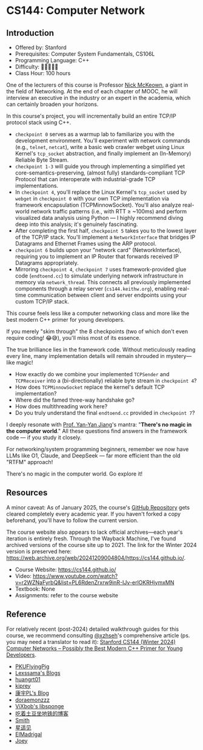 # CS144: Computer Network

## Introduction

- Offered by: Stanford
- Prerequisites: Computer System Fundamentals, CS106L
- Programming Language: C++
- Difficulty: 🌟🌟🌟🌟🌟
- Class Hour: 100 hours

One of the lecturers of this course is Professor [Nick McKeown](http://yuba.stanford.edu/~nickm/index.html), a giant in the field of Networking. At the end of each chapter of MOOC, he will interview an executive in the industry or an expert in the academia, which can certainly broaden your horizons.

In this course's project, you will incrementally build an entire TCP/IP protocol stack using C++.

- `checkpoint 0` serves as a warmup lab to familiarize you with the development environment. You'll experiment with network commands (e.g., `telnet`, `netcat`), write a basic web crawler webget using Linux Kernel's `tcp_socket` abstraction, and finally implement an (In-Memory) Reliable Byte Stream.
- `checkpoint 1-3` will guide you through implementing a simplified yet core-semantics-preserving, (almost fully) standards-compliant TCP Protocol that can interoperate with industrial-grade TCP implementations.
- In `checkpoint 4`, you'll replace the Linux Kernel's `tcp_socket` used by `webget` in `checkpoint 0` with your own TCP implementation via framework encapsulation (TCPMinnowSocket). You'll also analyze real-world network traffic patterns (i.e., with RTT ≥ ~100ms) and perform visualized data analysis using Python — I highly recommend diving deep into this analysis; it's genuinely fascinating.
- After completing the first half, `checkpoint 5` takes you to the lowest layer of the TCP/IP stack. You'll implement a `NetworkInterface` that bridges IP Datagrams and Ethernet Frames using the ARP protocol.
- `checkpoint 6` builds upon your "network card" (NetworkInterface), requiring you to implement an IP Router that forwards received IP Datagrams appropriately.
- Mirroring `checkpoint 4`, `checkpoint 7` uses framework-provided glue code (`endtoend.cc`) to simulate underlying network infrastructure in memory via `network_thread`. This connects all previously implemented components through a relay server (`cs144.keithw.org`), enabling real-time communication between client and server endpoints using your custom TCP/IP stack.

This course feels less like a computer networking class and more like the best modern C++ primer for young developers.

If you merely "skim through" the 8 checkpoints (two of which don't even require coding! 😂😅), you'll miss most of its essence.

The true brilliance lies in the framework code. Without meticulously reading every line, many implementation details will remain shrouded in mystery—like magic!

- How exactly do we combine your implemented `TCPSender` and `TCPReceiver` into a (bi-directionally) reliable byte stream in `checkpoint 4`?
- How does `TCPMinnowSocket` replace the kernel's default TCP implementation?
- Where did the famed three-way handshake go?
- How does multithreading work here?
- Do you truly understand the final `endtoend.cc` provided in `checkpoint 7`?

I deeply resonate with [Prof. Yan-Yan Jiang](https://github.com/jiangyy)'s mantra: "**There's no magic in the computer world**." All these questions find answers in the framework code — if you study it closely.

For networking/system programming beginners, remember we now have LLMs like O1, Claude, and DeepSeek — far more efficient than the old "RTFM" approach!

There's no magic in the computer world. Go explore it!

## Resources

A minor caveat: As of January 2025, the course's [GitHub Repository](https://github.com/CS144/minnow) gets cleared completely every academic year. If you haven't forked a copy beforehand, you'll have to follow the current version.

The course website also appears to lack official archives—each year's iteration is entirely fresh. Through the Wayback Machine, I've found archived versions of the course site up to 2021. The link for the Winter 2024 version is preserved here:
<https://web.archive.org/web/20241209004804/https://cs144.github.io/>.

- Course Website: <https://cs144.github.io/>
- Video: <https://www.youtube.com/watch?v=r2WZNaFyrbQ&list=PL6RdenZrxrw9inR-IJv-erlOKRHjymxMN>
- Textbook: None
- Assignments: refer to the course website

## Reference

For relatively recent (post-2024) detailed walkthrough guides for this course, we recommend consulting [@xzhseh](https://github.com/xzhseh)'s comprehensive article (ps. you may need a translator to read it):
[Stanford CS144 (Winter 2024) Computer Networks – Possibly the Best Modern C++ Primer for Young Developers](https://zhuanlan.zhihu.com/p/20551290958).

- [PKUFlyingPig](https://github.com/PKUFlyingPig/CS144-Computer-Network)
- [Lexssama's Blogs](https://lexssama.github.io/tags/CS144/)
- [huangrt01](https://github.com/huangrt01/CS-Notes/blob/master/Notes/Output/Computer-Networking-Lab-CS144-Stanford.md)
- [kiprey](https://kiprey.github.io/tags/CS144/)
- [康宇PL's Blog](https://www.cnblogs.com/kangyupl/p/stanford_cs144_labs.html)
- [doraemonzzz](http://doraemonzzz.com/tags/CS144/)
- [ViXbob's libsponge](https://vixbob.moe/25.html)
- [吃着土豆坐地铁的博客](https://www.epis2048.net/categories/Code/Stanford-CS144/)
- [Smith](https://www.inlighting.org/archives/2021-cs144-notes/)
- [星遥见](https://www.cnblogs.com/weijunji/tag/CS144/)
- [EIMadrigal](https://www.cnblogs.com/EIMadrigal/p/15500472.html)
- [Joey](http://yuzijun.life/2021-02/CS144)